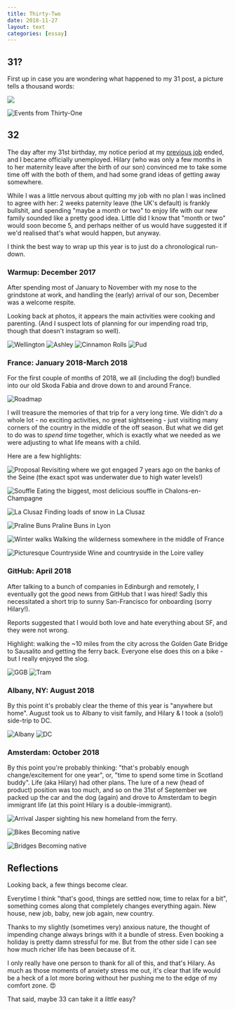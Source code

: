 ```yaml
---
title: Thirty-Two
date: 2018-11-27
layout: text
categories: [essay]
---
```


## 31?
First up in case you are wondering what happened to my 31 post, a picture tells a thousand words:

![](2017-12-31_1.jpg)


![Events from Thirty-One](/assets/photos/other/2017-12-31.jpg)

## 32
The day after my 31st birthday, my notice period at my [previous job](https://www.surevine.com/) ended, and I became officially unemployed. Hilary (who was only a few months in to her maternity leave after the birth of our son) convinced me to take some time off with the both of them, and had some grand ideas of getting away somewhere.

While I was a little nervous about quitting my job with no plan I was inclined to agree with her: 2 weeks paternity leave (the UK's default) is frankly bullshit, and spending "maybe a month or two" to enjoy life with our new family sounded like a pretty good idea. Little did I know that "month or two" would soon become 5, and perhaps neither of us would have suggested it if we'd realised that's what would happen, but anyway.

I think the best way to wrap up this year is to just do a chronological run-down.

### Warmup: December 2017

After spending most of January to November with my nose to the grindstone at work, and handling the (early) arrival of our son, December was a welcome respite.

Looking back at photos, it appears the main activities were cooking and parenting. (And I suspect lots of planning for our impending road trip, though that doesn't instagram so well).

![Wellington](/assets/photos/other/2017-12-07_1.jpg)
![Ashley](/assets/photos/other/2017-12-15_1.jpg)
![Cinnamon Rolls](/assets/photos/other/2017-12-25_2.jpg)
![Pud](/assets/photos/other/2017-12-25_1.jpg)

### France: January 2018-March 2018

For the first couple of months of 2018, we all (including the dog!) bundled into our old Skoda Fabia and drove down to and around France.

![Roadmap](/assets/photos/other/roadmap.png)

I will treasure the memories of that trip for a very long time. We didn't _do_ a whole lot - no exciting activities, no great sightseeing - just visiting many corners of the country in the middle of the off season. But what we did get to do was to _spend time_ together, which is exactly what we needed as we were adjusting to what life means with a child.

Here are a few highlights:

![Proposal](/assets/photos/other/france-1.jpg)
Revisiting where we got engaged 7 years ago on the banks of the Seine (the exact spot was underwater due to high water levels!)

![Souffle](/assets/photos/other/france-2.jpg)
Eating the biggest, most delicious souffle in Chalons-en-Champagne

![La Clusaz](/assets/photos/other/france-3.jpg)
Finding loads of snow in La Clusaz

![Praline Buns](/assets/photos/other/france-4.jpg)
Praline Buns in Lyon

![Winter walks](/assets/photos/other/france-5.jpg)
Walking the wilderness somewhere in the middle of France

![Picturesque Countryside](/assets/photos/other/france-6.jpg)
Wine and countryside in the Loire valley


### GitHub: April 2018

After talking to a bunch of companies in Edinburgh and remotely, I eventually got the good news from GitHub that I was hired! Sadly this necessitated a short trip to sunny San-Francisco for onboarding (sorry Hilary!).

Reports suggested that I would both love and hate everything about SF, and they were not wrong.

Highlight: walking the ~10 miles from the city across the Golden Gate Bridge to Sausalito and getting the ferry back. Everyone else does this on a bike - but I really enjoyed the slog.

![GGB](/assets/photos/other/sf-1.jpg)
![Tram](/assets/photos/other/sf-1.jpg)

### Albany, NY: August 2018

By this point it's probably clear the theme of this year is "anywhere but home". August took us to Albany to visit family, and Hilary & I took a (solo!) side-trip to DC.

![Albany](/assets/photos/other/albany-1.jpg)
![DC](/assets/photos/other/albany-2.jpg)

### Amsterdam: October 2018

By this point you're probably thinking: "that's probably enough change/excitement for one year", or, "time to spend some time in Scotland buddy". Life (aka Hilary) had other plans. The lure of a new (head of product) position was too much, and so on the 31st of September we packed up the car and the dog (again) and drove to Amsterdam to begin immigrant life (at this point Hilary is a double-immigrant).

![Arrival](/assets/photos/other/ams-1.jpg)
Jasper sighting his new homeland from the ferry.

![Bikes](/assets/photos/other/ams-2.jpg)
Becoming native

![Bridges](/assets/photos/other/ams-3.jpg)
Becoming native

## Reflections
Looking back, a few things become clear.

Everytime I think "that's good, things are settled now, time to relax for a bit", something comes along that completely changes everything again. New house, new job, baby, new job again, new country.

Thanks to my slightly (sometimes very) anxious nature, the thought of impending change always brings with it a bundle of stress. Even booking a holiday is pretty damn stressful for me. But from the other side I can see how much richer life has been because of it.

I only really have one person to thank for all of this, and that's Hilary. As much as those moments of anxiety stress me out, it's clear that life would be a heck of a lot more boring without her pushing me to the edge of my comfort zone. 😍

That said, maybe 33 can take it a _little_ easy?
